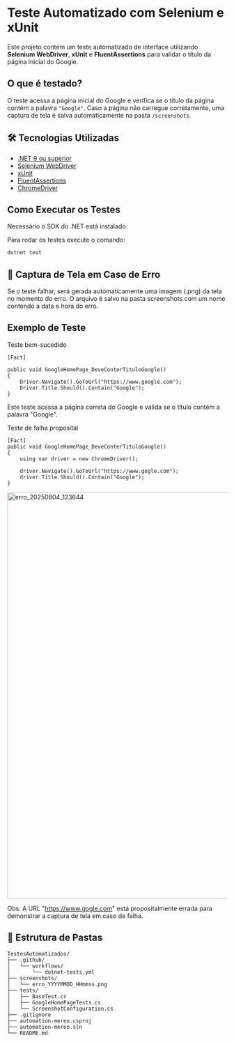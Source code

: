 # Teste Automatizado com Selenium e xUnit

Este projeto contém um teste automatizado de interface utilizando **Selenium WebDriver**, **xUnit** e **FluentAssertions** para validar o título da página inicial do Google.

## O que é testado?

O teste acessa a página inicial do Google e verifica se o título da página contém a palavra `"Google"`. Caso a página não carregue corretamente, uma captura de tela é salva automaticamente na pasta `/screenshots`.

## 🛠️ Tecnologias Utilizadas

- [.NET 9 ou superior](https://dotnet.microsoft.com/)
- [Selenium WebDriver](https://www.selenium.dev/)
- [xUnit](https://xunit.net/)
- [FluentAssertions](https://fluentassertions.com/)
- [ChromeDriver](https://sites.google.com/a/chromium.org/chromedriver/)

## Como Executar os Testes

Necessário o SDK do .NET está instalado. 

Para rodar os testes execute o comando:

```bash
dotnet test
```

## 📸 Captura de Tela em Caso de Erro
Se o teste falhar, será gerada automaticamente uma imagem (.png) da tela no momento do erro. O arquivo é salvo na pasta screenshots com um nome contendo a data e hora do erro.


## Exemplo de Teste
Teste bem-sucedido
```
[Fact]

public void GoogleHomePage_DeveConterTituloGoogle()
{
    Driver.Navigate().GoToUrl("https://www.google.com");
    Driver.Title.Should().Contain("Google");
}
```
Este teste acessa a página correta do Google e valida se o título contém a palavra "Google".

Teste de falha proposital
```
[Fact]
public void GoogleHomePage_DeveConterTituloGoogle()
{
    using var driver = new ChromeDriver();

    driver.Navigate().GoToUrl("https://www.gogle.com");
    driver.Title.Should().Contain("Google");
}
```
<img width="1904" height="933" alt="erro_20250804_123644" src="https://github.com/user-attachments/assets/3a85f89f-ab79-4ab4-bded-db5db1a96639" />

Obs: A URL "https://www.gogle.com" está propositalmente errada para demonstrar a captura de tela em caso de falha.

## 📁 Estrutura de Pastas
```
TestesAutomatizados/
├── .github/
│   └── workflows/
│       └── dotnet-tests.yml
├── screenshots/
│   └── erro_YYYYMMDD_HHmmss.png
├── tests/
│   ├── BaseTest.cs
│   ├── GoogleHomePageTests.cs
│   └── ScreenshotConfiguration.cs
├── .gitignore
├── automation-mereo.csproj
├── automation-mereo.sln
└── README.md
```


